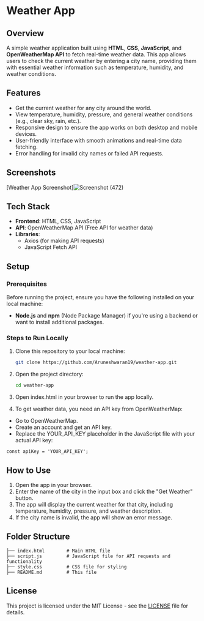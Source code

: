 # Weather App

## Overview
A simple weather application built using **HTML**, **CSS**, **JavaScript**, and **OpenWeatherMap API** to fetch real-time weather data. This app allows users to check the current weather by entering a city name, providing them with essential weather information such as temperature, humidity, and weather conditions.

## Features
- Get the current weather for any city around the world.
- View temperature, humidity, pressure, and general weather conditions (e.g., clear sky, rain, etc.).
- Responsive design to ensure the app works on both desktop and mobile devices.
- User-friendly interface with smooth animations and real-time data fetching.
- Error handling for invalid city names or failed API requests.

## Screenshots
[Weather App Screenshot]![Screenshot (472)](https://github.com/user-attachments/assets/4b058015-bd47-4d6a-ade1-74b5ad72b057)


## Tech Stack
- **Frontend**: HTML, CSS, JavaScript
- **API**: OpenWeatherMap API (Free API for weather data)
- **Libraries**: 
  - Axios (for making API requests)
  - JavaScript Fetch API

## Setup

### Prerequisites

Before running the project, ensure you have the following installed on your local machine:

- **Node.js** and **npm** (Node Package Manager) if you're using a backend or want to install additional packages.

### Steps to Run Locally

1. Clone this repository to your local machine:
   ```bash
   git clone https://github.com/Aruneshwaran19/weather-app.git

2. Open the project directory:
   ```bash
   cd weather-app
3. Open index.html in your browser to run the app locally.

4. To get weather data, you need an API key from OpenWeatherMap:

- Go to OpenWeatherMap.
- Create an account and get an API key.
- Replace the YOUR_API_KEY placeholder in the JavaScript file with your actual API key:
 ```javascript\
const apiKey = 'YOUR_API_KEY';
```

## How to Use

1. Open the app in your browser.
2. Enter the name of the city in the input box and click the "Get Weather" button.
3. The app will display the current weather for that city, including temperature, humidity, pressure, and weather description.
4. If the city name is invalid, the app will show an error message.


## Folder Structure
```weather-app/
├── index.html        # Main HTML file
├── script.js         # JavaScript file for API requests and functionality
├── style.css         # CSS file for styling
├── README.md         # This file
```

## License

This project is licensed under the MIT License - see the [LICENSE](./LICENSE) file for details.





